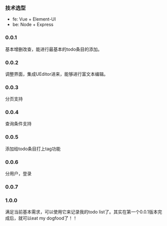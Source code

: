 ### 技术选型
- fe:  Vue + Element-UI
- be: Node + Express

### 0.0.1
基本增删改查，能进行最基本的todo条目的添加。

### 0.0.2
调整界面，集成UEditor进来，能够进行富文本编辑。

### 0.0.3
分页支持

### 0.0.4
查询条件支持

### 0.0.5
添加给todo条目打上tag功能

### 0.0.6
分用户，登录

### 0.0.7


### 1.0.0
满足当前基本需求，可以使用它来记录我的todo list了。其实在第一个0.0.1版本完成后，就可以eat my dogfood了！！